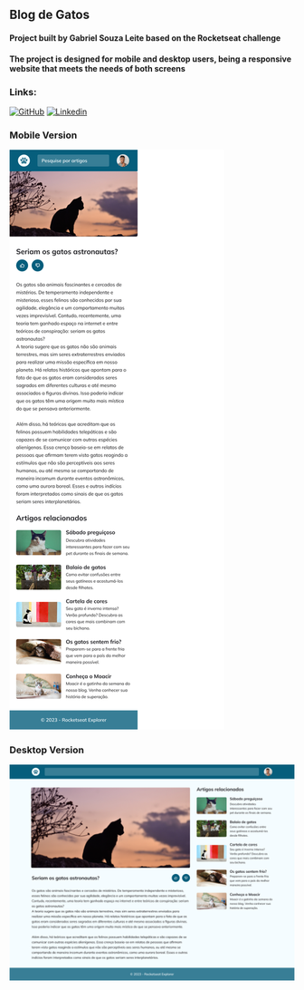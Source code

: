 ## Blog de Gatos

#### Project built by Gabriel Souza Leite based on the Rocketseat challenge

#### The project is designed for mobile and desktop users, being a responsive website that meets the needs of both screens

### Links:
  [![GitHub](https://img.shields.io/badge/GitHub-000?style=for-the-badge&logo=github&logoColor=30A3DC)](https://github.com/gabrielsouzaleite)
  [![Linkedin](https://img.shields.io/badge/-LinkedIn-000?style=for-the-badge&logo=linkedin&logoColor=30A3DC)](https://www.linkedin.com/in/gabriel-souza-leite-41768b1b5/)

### Mobile Version
![image_mobile](./.github/imagem-mobile-projeto.png)

### Desktop Version
![image_desktop](./.github/imagem-projeto.png)
